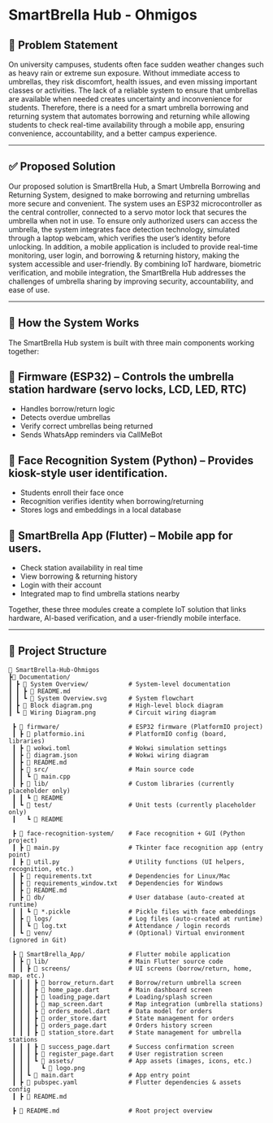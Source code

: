 
# SmartBrella Hub - Ohmigos

## 🧩 Problem Statement
On university campuses, students often face sudden weather changes such as heavy rain or extreme sun exposure. Without immediate access to umbrellas, they risk discomfort, health issues, and even missing important classes or activities. The lack of a reliable system to ensure that umbrellas are available when needed creates uncertainty and inconvenience for students. Therefore, there is a need for a smart umbrella borrowing and returning system that automates borrowing and returning while allowing students to check real-time availability through a mobile app, ensuring convenience, accountability, and a better campus experience.

---

## ✅ Proposed Solution
Our proposed solution is SmartBrella Hub, a Smart Umbrella Borrowing and Returning System, designed to make borrowing and returning umbrellas more secure and convenient. The system uses an ESP32 microcontroller as the central controller, connected to a servo motor lock that secures the umbrella when not in use. To ensure only authorized users can access the umbrella, the system integrates face detection technology, simulated through a laptop webcam, which verifies the user’s identity before unlocking. In addition, a mobile application is included to provide real-time monitoring, user login, and borrowing & returning history, making the system accessible and user-friendly. By combining IoT hardware, biometric verification, and mobile integration, the SmartBrella Hub addresses the challenges of umbrella sharing by improving security, accountability, and ease of use.

---

## 🔗 How the System Works
The SmartBrella Hub system is built with three main components working together:

## 📡 Firmware (ESP32) – Controls the umbrella station hardware (servo locks, LCD, LED, RTC)
- Handles borrow/return logic
- Detects overdue umbrellas
- Verify correct umbrellas being returned
- Sends WhatsApp reminders via CallMeBot

## 👤 Face Recognition System (Python) – Provides kiosk-style user identification.
- Students enroll their face once
- Recognition verifies identity when borrowing/returning
- Stores logs and embeddings in a local database

## 📱 SmartBrella App (Flutter) – Mobile app for users.
- Check station availability in real time
- View borrowing & returning history
- Login with their account
- Integrated map to find umbrella stations nearby

Together, these three modules create a complete IoT solution that links hardware, AI-based verification, and a user-friendly mobile interface.

---

## 📂 Project Structure  

```plaintext
📁 SmartBrella-Hub-Ohmigos
┣📁 Documentation/                  
┃ ┣ 📁 System Overview/           # System-level documentation
┃ ┃ ┣ 📄 README.md             
┃ ┃ ┗ 📄 System Overview.svg      # System flowchart
┃ ┣ 📄 Block diagram.png          # High-level block diagram
┃ ┗ 📄 Wiring Diagram.png         # Circuit wiring diagram

 ┣ 📁 firmware/                   # ESP32 firmware (PlatformIO project)
 ┃ ┣ 📄 platformio.ini            # PlatformIO config (board, libraries)
 ┃ ┣ 📄 wokwi.toml                # Wokwi simulation settings
 ┃ ┣ 📄 diagram.json              # Wokwi wiring diagram
 ┃ ┣ 📄 README.md              
 ┃ ┣ 📂 src/                      # Main source code
 ┃ ┃ ┗ 📄 main.cpp
 ┃ ┣ 📂 lib/                      # Custom libraries (currently placeholder only)
 ┃ ┃ ┗ 📄 README
 ┃ ┗ 📂 test/                     # Unit tests (currently placeholder only)
 ┃   ┗ 📄 README

 ┣ 📁 face-recognition-system/    # Face recognition + GUI (Python project)
 ┃ ┣ 📄 main.py                   # Tkinter face recognition app (entry point)
 ┃ ┣ 📄 util.py                   # Utility functions (UI helpers, recognition, etc.)
 ┃ ┣ 📄 requirements.txt          # Dependencies for Linux/Mac
 ┃ ┣ 📄 requirements_window.txt   # Dependencies for Windows
 ┃ ┣ 📄 README.md                 
 ┃ ┣ 📂 db/                       # User database (auto-created at runtime)
 ┃ ┃ ┗ 📄 *.pickle                # Pickle files with face embeddings
 ┃ ┣ 📂 logs/                     # Log files (auto-created at runtime)
 ┃ ┃ ┗ 📄 log.txt                 # Attendance / login records
 ┃ ┗ 📂 venv/                     # (Optional) Virtual environment (ignored in Git)

 ┣ 📁 SmartBrella_App/            # Flutter mobile application
 ┃ ┣ 📂 lib/                      # Main Flutter source code
 ┃ ┃ ┣ 📂 screens/                # UI screens (borrow/return, home, map, etc.)
 ┃ ┃ ┃ ┣ 📄 borrow_return.dart    # Borrow/return umbrella screen
 ┃ ┃ ┃ ┣ 📄 home_page.dart        # Main dashboard screen
 ┃ ┃ ┃ ┣ 📄 loading_page.dart     # Loading/splash screen
 ┃ ┃ ┃ ┣ 📄 map_screen.dart       # Map integration (umbrella stations)
 ┃ ┃ ┃ ┣ 📄 orders_model.dart     # Data model for orders
 ┃ ┃ ┃ ┣ 📄 order_store.dart      # State management for orders
 ┃ ┃ ┃ ┣ 📄 orders_page.dart      # Orders history screen
 ┃ ┃ ┃ ┣ 📄 station_store.dart    # State management for umbrella stations
 ┃ ┃ ┃ ┣ 📄 success_page.dart     # Success confirmation screen
 ┃ ┃ ┃ ┣ 📄 register_page.dart    # User registration screen
 ┃ ┃ ┃ ┗ 📂 assets/               # App assets (images, icons, etc.)
 ┃ ┃ ┃   ┗ 📄 logo.png
 ┃ ┃ ┗ 📄 main.dart               # App entry point
 ┃ ┣ 📄 pubspec.yaml              # Flutter dependencies & assets config
 ┃ ┣ 📄 README.md

 ┣ 📄 README.md                   # Root project overview
```



